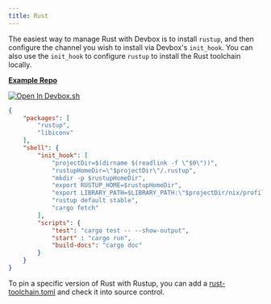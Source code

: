 ```yaml
---
title: Rust
---
```


The easiest way to manage Rust with Devbox is to install `rustup`, and then configure the channel you wish to install via Devbox's `init_hook`. You can also use the `init_hook` to configure `rustup` to install the Rust toolchain locally. 

[**Example Repo**](https://github.com/jetpack-io/devbox/tree/main/examples/development/rust)

[![Open In Devbox.sh](https://jetpack.io/img/devbox/open-in-devbox.svg)](https://devbox.sh/github.com/jetpack-io/devbox?folder=examples/development/rust)

```json
{
    "packages": [
        "rustup",
        "libiconv"
    ],
    "shell": {
        "init_hook": [
            "projectDir=$(dirname $(readlink -f \"$0\"))",
            "rustupHomeDir=\"$projectDir\"/.rustup",
            "mkdir -p $rustupHomeDir",
            "export RUSTUP_HOME=$rustupHomeDir",
            "export LIBRARY_PATH=$LIBRARY_PATH:\"$projectDir/nix/profile/default/lib\"",
            "rustup default stable",
            "cargo fetch"
        ],
        "scripts": {
            "test": "cargo test -- --show-output",
            "start" : "cargo run",
            "build-docs": "cargo doc"
        }
    }
}
```

To pin a specific version of Rust with Rustup, you can add a [rust-toolchain.toml](https://rust-lang.github.io/rustup/overrides.html#the-toolchain-file) and check it into source control.